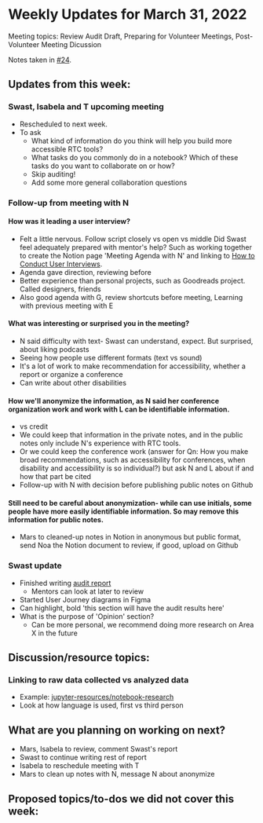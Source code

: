 # Weekly Updates for March 31, 2022
Meeting topics: Review Audit Draft, Preparing for Volunteer Meetings, Post-Volunteer Meeting Dicussion

Notes taken in [#24](https://github.com/isabela-pf/internship/issues/24).

## Updates from this week:
### Swast, Isabela and T upcoming meeting
- Rescheduled to next week.
- To ask
  - What kind of information do you think will help you build more accessible RTC tools?
  - What tasks do you commonly do in a notebook? Which of these tasks do you want to collaborate on or how?
  - Skip auditing!
  - Add some more general collaboration questions
  
### Follow-up from meeting with N
#### How was it leading a user interview?
- Felt a little nervous. Follow script closely vs open vs middle
Did Swast feel adequately prepared with mentor's help? Such as working together to create the Notion page 'Meeting Agenda with N' and linking to [How to Conduct User Interviews](https://www.shopify.com/partners/blog/user-interview).
- Agenda gave direction, reviewing before
- Better experience than personal projects, such as Goodreads project. Called designers, friends
- Also good agenda with G, review shortcuts before meeting, Learning with previous meeting with E

#### What was interesting or surprised you in the meeting?
- N said difficulty with text- Swast can understand, expect. But surprised, about liking podcasts
- Seeing how people use different formats (text vs sound)
- It's a lot of work to make recommendation for accessibility, whether a report or organize a conference 
- Can write about other disabilities

#### How we'll anonymize the information, as N said her conference organization work and work with L can be identifiable information.
- vs credit
- We could keep that information in the private notes, and in the public notes only include N's experience with RTC tools.
- Or we could keep the conference work (answer for Qn: How you make broad recommendations, such as accessibility for conferences, when disability and accessibility is so individual?) but ask N and L about if and how that part be cited
- Follow-up with N with decision before publishing public notes on Github
  
#### Still need to be careful about anonymization- while can use initials, some people have more easily identifiable information. So may remove this information for public notes.
- Mars to cleaned-up notes in Notion in anonymous but public format, send Noa the Notion document to review, if good, upload on Github

### Swast update
- Finished writing [audit report](https://five-space-ce8.notion.site/Audit-Report-Draft-5a473dd44480453eaa63e8a2fd2b092c)
  - Mentors can look at later to review
- Started User Journey diagrams in Figma
- Can highlight, bold 'this section will have the audit results here'
- What is the purpose of 'Opinion' section?
  - Can be more personal, we recommend doing more research on Area X in the future
  
## Discussion/resource topics:
### Linking to raw data collected vs analyzed data
- Example: [jupyter-resources/notebook-research](https://github.com/jupyter-resources/notebook-research)
- Look at how language is used, first vs third person

## What are you planning on working on next?
- Mars, Isabela to review, comment Swast's report
- Swast to continue writing rest of report
- Isabela to reschedule meeting with T
- Mars to clean up notes with N, message N about anonymize

## Proposed topics/to-dos we did not cover this week: